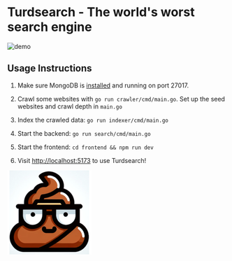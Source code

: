 # Turdsearch - The world's worst search engine

![demo](./docs/turdsearch-demo.gif)

## Usage Instructions

1. Make sure MongoDB is [installed](https://www.mongodb.com/docs/manual/installation/) and running on port 27017.

2. Crawl some websites with `go run crawler/cmd/main.go`. Set up the seed websites and crawl depth in `main.go`

3. Index the crawled data: `go run indexer/cmd/main.go`

4. Start the backend: `go run search/cmd/main.go`

5. Start the frontend: `cd frontend && npm run dev`

6. Visit [http://localhost:5173](http://localhost:5173/) to use Turdsearch!

![logo](./frontend/assets/images/android-chrome-192x192.png)
